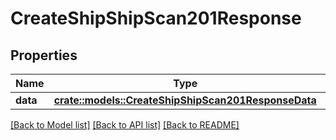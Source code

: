 # CreateShipShipScan201Response

## Properties

Name | Type | Description | Notes
------------ | ------------- | ------------- | -------------
**data** | [**crate::models::CreateShipShipScan201ResponseData**](create_ship_ship_scan_201_response_data.md) |  | 

[[Back to Model list]](../README.md#documentation-for-models) [[Back to API list]](../README.md#documentation-for-api-endpoints) [[Back to README]](../README.md)


